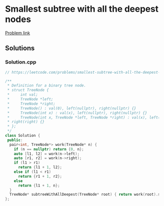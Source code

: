 # Smallest subtree with all the deepest nodes

[Problem link](https://leetcode.com/problems/smallest-subtree-with-all-the-deepest-nodes)

## Solutions


### Solution.cpp
```cpp
// https://leetcode.com/problems/smallest-subtree-with-all-the-deepest-nodes

/**
 * Definition for a binary tree node.
 * struct TreeNode {
 *     int val;
 *     TreeNode *left;
 *     TreeNode *right;
 *     TreeNode() : val(0), left(nullptr), right(nullptr) {}
 *     TreeNode(int x) : val(x), left(nullptr), right(nullptr) {}
 *     TreeNode(int x, TreeNode *left, TreeNode *right) : val(x), left(left),
 * right(right) {}
 * };
 */
class Solution {
 public:
  pair<int, TreeNode*> work(TreeNode* n) {
    if (n == nullptr) return {0, n};
    auto [l1, l2] = work(n->left);
    auto [r1, r2] = work(n->right);
    if (l1 > r1)
      return {l1 + 1, l2};
    else if (l1 < r1)
      return {r1 + 1, r2};
    else
      return {l1 + 1, n};
  }
  TreeNode* subtreeWithAllDeepest(TreeNode* root) { return work(root).second; }
};
```